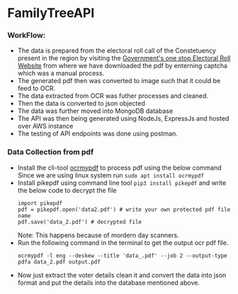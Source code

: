 # FamilyTreeAPI

### WorkFlow:
- The data is prepared from the electoral roll call of the Constetuency present in the region by visiting the [Government's one stop Electoral Roll Website](https://eci.gov.in/electoral-roll/link-to-pdf-e-roll/) from where we have downloaded the pdf by enterning captcha which was a manual process. 
- The generated pdf then was converted to image such that it could be feed to OCR.
- The data extracted from OCR was futher processes and cleaned.
- Then the data is converted to json objected
- The data was further moved into MongoDB database
- The API was then being generated using NodeJs, ExpressJs and hosted over AWS instance
- The testing of API endpoints was done using postman.

### Data Collection from pdf

- Install the cli-tool [ocrmypdf](https://github.com/ocrmypdf/OCRmyPDF) to process pdf using the below command
  Since we are using linux system run ```sudo apt install ocrmypdf```
- Install pikepdf using command line tool ```pip3 install pikepdf``` and write the below code to decrypt the file
  ```
  import pikepdf
  pdf = pikepdf.open('data2.pdf') # write your own protected pdf file name
  pdf.save('data_2.pdf') # decrypted file
  ```
  Note: This happens because of mordern day scanners.
- Run the following command in the terminal to get the output ocr pdf file.
  ```
  ocrmypdf -l eng --deskew --title 'data_.pdf' --job 2 --output-type pdfa data_2.pdf output.pdf
  ```
- Now just extract the voter details clean it and convert the data into json format and put the details into the database mentioned above.
